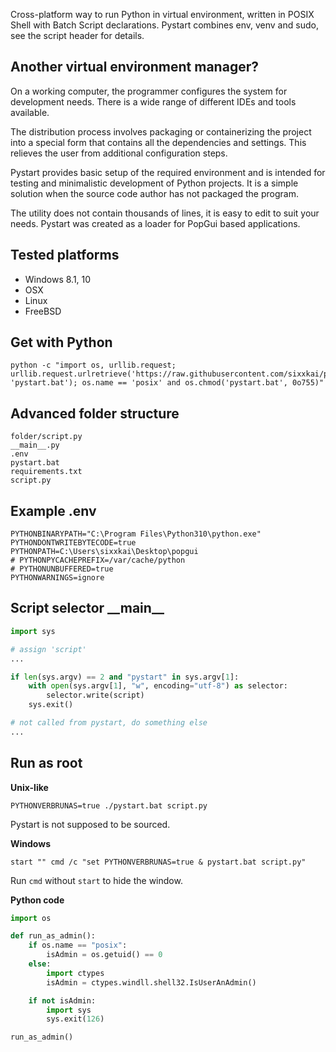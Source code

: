 Cross-platform way to run Python in virtual environment, written in POSIX Shell with Batch Script declarations. Pystart combines env, venv and sudo, see the script header for details.

## Another virtual environment manager?

On a working computer, the programmer configures the system for development needs. There is a wide range of different IDEs and tools available.

The distribution process involves packaging or containerizing the project into a special form that contains all the dependencies and settings. This relieves the user from additional configuration steps.

Pystart provides basic setup of the required environment and is intended for testing and minimalistic development of Python projects. It is a simple solution when the source code author has not packaged the program.

The utility does not contain thousands of lines, it is easy to edit to suit your needs. Pystart was created as a loader for PopGui based applications.

## Tested platforms

* Windows 8.1, 10
* OSX
* Linux
* FreeBSD

## Get with Python

```shell
python -c "import os, urllib.request; urllib.request.urlretrieve('https://raw.githubusercontent.com/sixxkai/pystart/master/pystart.bat', 'pystart.bat'); os.name == 'posix' and os.chmod('pystart.bat', 0o755)"
```

## Advanced folder structure

```
folder/script.py
__main__.py
.env
pystart.bat
requirements.txt
script.py
```

## Example .env

```env
PYTHONBINARYPATH="C:\Program Files\Python310\python.exe"
PYTHONDONTWRITEBYTECODE=true
PYTHONPATH=C:\Users\sixxkai\Desktop\popgui
# PYTHONPYCACHEPREFIX=/var/cache/python
# PYTHONUNBUFFERED=true
PYTHONWARNINGS=ignore
```

## Script selector \_\_main\_\_

```python
import sys

# assign 'script'
...

if len(sys.argv) == 2 and "pystart" in sys.argv[1]:
    with open(sys.argv[1], "w", encoding="utf-8") as selector:
        selector.write(script)
    sys.exit()

# not called from pystart, do something else
...
```

## Run as root

**Unix-like**

```shell
PYTHONVERBRUNAS=true ./pystart.bat script.py
```

Pystart is not supposed to be sourced.

**Windows**

```batch
start "" cmd /c "set PYTHONVERBRUNAS=true & pystart.bat script.py"
```

Run `cmd` without `start` to hide the window.

**Python code**

```python
import os

def run_as_admin():
    if os.name == "posix":
        isAdmin = os.getuid() == 0
    else:
        import ctypes
        isAdmin = ctypes.windll.shell32.IsUserAnAdmin()

    if not isAdmin:
        import sys
        sys.exit(126)

run_as_admin()
```
